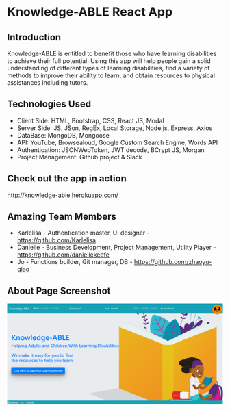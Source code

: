 # Knowledge-ABLE React App
## Introduction

Knowledge-ABLE is entitled to benefit those who have learning disabilities to achieve their full potential.
Using this app will help people gain a solid understanding of different types of learning disabilities, find a variety of methods to improve their ability to learn, and obtain resources to physical assistances including tutors.

## Technologies Used
- Client Side: HTML, Bootstrap, CSS, React JS, Modal
- Server Side: JS, JSon, RegEx, Local Storage, Node.js, Express, Axios
- DataBase: MongoDB, Mongoose
- API: YouTube, Browsealoud, Google Custom Search Engine, Words API
- Authentication: JSONWebToken, JWT decode, BCrypt JS, Morgan
- Project Management: Github project & Slack

## Check out the app in action
http://knowledge-able.herokuapp.com/

## Amazing Team Members
- Karlelisa - Authentication master, UI designer - https://github.com/Karlelisa
- Danielle - Business Development, Project Management, Utility Player - https://github.com/daniellekeefe
- Jo - Functions builder, Git manager, DB - https://github.com/zhaoyu-qiao

## About Page Screenshot

![About Page](client/public/images/cover-page.png)








